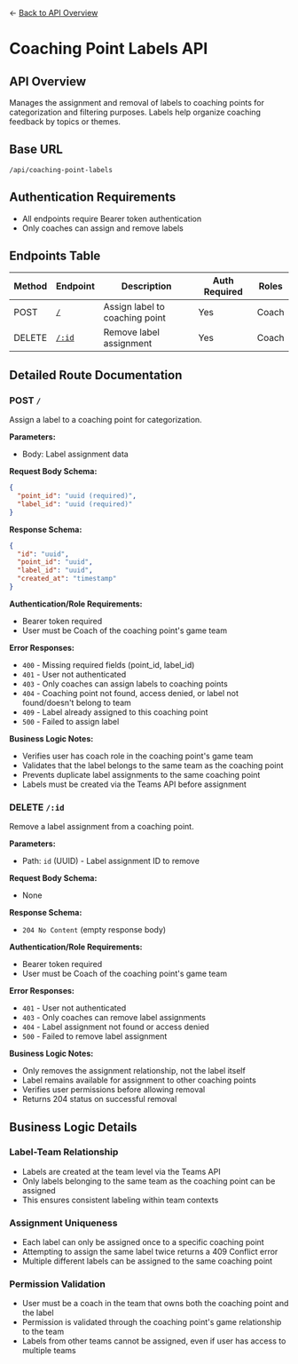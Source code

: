 ← [Back to API Overview](../../api-readme.md)

# Coaching Point Labels API

## API Overview
Manages the assignment and removal of labels to coaching points for categorization and filtering purposes. Labels help organize coaching feedback by topics or themes.

## Base URL
`/api/coaching-point-labels`

## Authentication Requirements
- All endpoints require Bearer token authentication
- Only coaches can assign and remove labels

## Endpoints Table

| Method | Endpoint | Description | Auth Required | Roles |
|--------|----------|-------------|---------------|-------|
| POST | [`/`](#post-) | Assign label to coaching point | Yes | Coach |
| DELETE | [`/:id`](#delete-id) | Remove label assignment | Yes | Coach |

## Detailed Route Documentation

### POST `/`
Assign a label to a coaching point for categorization.

**Parameters:**
- Body: Label assignment data

**Request Body Schema:**
```json
{
  "point_id": "uuid (required)",
  "label_id": "uuid (required)"
}
```

**Response Schema:**
```json
{
  "id": "uuid",
  "point_id": "uuid",
  "label_id": "uuid",
  "created_at": "timestamp"
}
```

**Authentication/Role Requirements:**
- Bearer token required
- User must be Coach of the coaching point's game team

**Error Responses:**
- `400` - Missing required fields (point_id, label_id)
- `401` - User not authenticated
- `403` - Only coaches can assign labels to coaching points
- `404` - Coaching point not found, access denied, or label not found/doesn't belong to team
- `409` - Label already assigned to this coaching point
- `500` - Failed to assign label

**Business Logic Notes:**
- Verifies user has coach role in the coaching point's game team
- Validates that the label belongs to the same team as the coaching point
- Prevents duplicate label assignments to the same coaching point
- Labels must be created via the Teams API before assignment

### DELETE `/:id`
Remove a label assignment from a coaching point.

**Parameters:**
- Path: `id` (UUID) - Label assignment ID to remove

**Request Body Schema:**
- None

**Response Schema:**
- `204 No Content` (empty response body)

**Authentication/Role Requirements:**
- Bearer token required
- User must be Coach of the coaching point's game team

**Error Responses:**
- `401` - User not authenticated
- `403` - Only coaches can remove label assignments
- `404` - Label assignment not found or access denied
- `500` - Failed to remove label assignment

**Business Logic Notes:**
- Only removes the assignment relationship, not the label itself
- Label remains available for assignment to other coaching points
- Verifies user permissions before allowing removal
- Returns 204 status on successful removal

## Business Logic Details

### Label-Team Relationship
- Labels are created at the team level via the Teams API
- Only labels belonging to the same team as the coaching point can be assigned
- This ensures consistent labeling within team contexts

### Assignment Uniqueness
- Each label can only be assigned once to a specific coaching point
- Attempting to assign the same label twice returns a 409 Conflict error
- Multiple different labels can be assigned to the same coaching point

### Permission Validation
- User must be a coach in the team that owns both the coaching point and the label
- Permission is validated through the coaching point's game relationship to the team
- Labels from other teams cannot be assigned, even if user has access to multiple teams
